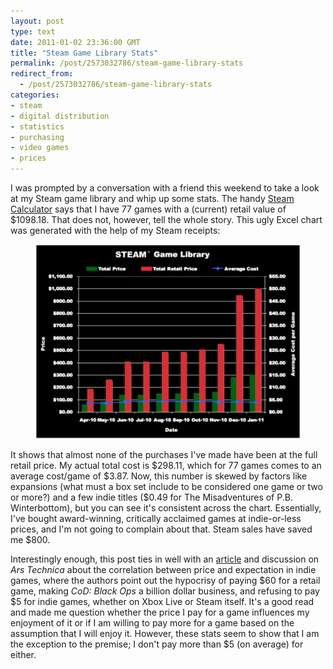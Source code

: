 ```yaml
---
layout: post
type: text
date: 2011-01-02 23:36:00 GMT
title: "Steam Game Library Stats"
permalink: /post/2573032786/steam-game-library-stats
redirect_from: 
  - /post/2573032786/steam-game-library-stats
categories:
- steam
- digital distribution
- statistics
- purchasing
- video games
- prices
---
```

<p>I was prompted by a conversation with a friend this weekend to take a look at my Steam game library and whip up some stats. The handy <a href="http://www.steamcalculator.com/">Steam Calculator</a> says that I have 77 games with a (current) retail value of $1098.18. That does not, however, tell the whole story. This ugly Excel chart was generated with the help of my Steam receipts:</p>
<div style="text-align:center; margin-top:5px; margin-bottom: 5px;"><figure class="tmblr-full" data-orig-height="367" data-orig-width="500"><img src="/assets/images/9437f2b65417f0418078a1cfe088392e9e9bfc04.png" data-orig-height="367" data-orig-width="500"></figure></div>
<p>It shows that almost none of the purchases I've made have been at the full retail price. My actual total cost is $298.11, which for 77 games comes to an average cost/game of $3.87. Now, this number is skewed by factors like expansions (what must a box set include to be considered one game or two or more?) and a few indie titles ($0.49 for The Misadventures of P.B. Winterbottom), but you can see it's consistent across the chart. Essentially, I've bought award-winning, critically acclaimed games at indie-or-less prices, and I'm not going to complain about that. Steam sales have saved me $800.</p>
<p>Interestingly enough, this post ties in well with an <a href="http://arstechnica.com/gaming/news/2010/12/low-prices-low-expectations-ars-looks-at-indie-game-pricing.ars">article</a> and discussion on <i>Ars Technica</i> about the correlation between price and expectation in indie games, where the authors point out the hypocrisy of paying $60 for a retail game, making <i>CoD: Black Ops</i> a billion dollar business, and refusing to pay $5 for indie games, whether on Xbox Live or Steam itself. It's a good read and made me question whether the price I pay for a game influences my enjoyment of it or if I am willing to pay more for a game based on the assumption that I will enjoy it. However, these stats seem to show that I am the exception to the premise; I don't pay more than $5 (on average) for either.</p>
